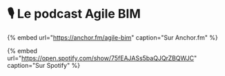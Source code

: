 # 🎙️ Le podcast Agile BIM

{% embed url="https://anchor.fm/agile-bim" caption="Sur Anchor.fm" %}

{% embed url="https://open.spotify.com/show/75fEAJASs5baQJQrZBQWJC" caption="Sur Spotify" %}




